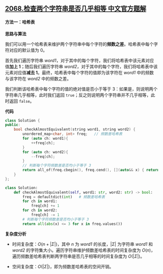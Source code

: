 ## [2068.检查两个字符串是否几乎相等 中文官方题解](https://leetcode.cn/problems/check-whether-two-strings-are-almost-equivalent/solutions/100000/jian-cha-liang-ge-zi-fu-chuan-shi-fou-ji-59go)

#### 方法一：哈希表

**思路与算法**

我们可以用一个哈希表来维护两个字符串中每个字符的**频数之差**。哈希表中每个字符对应的默认值为 $0$。

首先我们遍历字符串 $\textit{word1}$，对于其中的每个字符，我们将哈希表中该元素对应值**加上 $1$**；随后我们遍历字符串 $\textit{word2}$，对于其中的每个字符，我们将哈希表中该元素对应值**减去 $1$**。最终，哈希表中每个字符的值即为该字符在 $\textit{word1}$ 中的频数与该字符在 $\textit{word2}$ 中的频数之差。

我们判断该哈希表中每个字符的值的绝对值是否小于等于 $3$：如果是，则说明两个字符串几乎相等，此时我们返回 $\texttt{true}$；反之则说明两个字符串并不几乎相等，此时返回 $\texttt{false}$。

**代码**

```C++ [sol1-C++]
class Solution {
public:
    bool checkAlmostEquivalent(string word1, string word2) {
        unordered_map<char, int> freq;   // 频数差哈希表
        for (auto ch: word1){
            ++freq[ch];
        }
        for (auto ch: word2){
            --freq[ch];
        }
        // 判断每个字符频数差是否均小于等于 3
        return all_of(freq.cbegin(), freq.cend(), [](auto&& x) { return abs(x.second) <= 3; });
    }
};
```


```Python [sol1-Python3]
class Solution:
    def checkAlmostEquivalent(self, word1: str, word2: str) -> bool:
        freq = defaultdict(int)   # 频数差哈希表
        for ch in word1:
            freq[ch] += 1
        for ch in word2:
            freq[ch] -= 1
        # 判断每个字符频数差是否均小于等于 3
        return all(abs(x) <= 3 for x in freq.values())
```


**复杂度分析**

- 时间复杂度：$O(n + |\Sigma|)$，其中 $n$ 为 $\textit{word1}$ 的长度，$|\Sigma|$ 为字符串 $\textit{word1}$ 和 $\textit{word2}$ 的字符集大小。遍历字符串维护频数差哈希表的时间复杂度为 $O(n)$，遍历频数差哈希表判断两字符串是否几乎相等的时间复杂度为 $O(|\Sigma|)$。

- 空间复杂度：$O(|\Sigma|)$，即为频数差哈希表的空间开销。